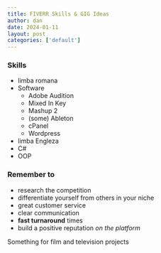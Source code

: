 ```yaml
---
title: FIVERR Skills & GIG Ideas
author: dan
date: 2024-01-11
layout: post
categories: ['default']
---
```


### Skills
- limba romana
- Software
	- Adobe Audition
	- Mixed In Key
	- Mashup 2
	- (some) Ableton
	- cPanel
	- Wordpress
- limba Engleza
- C#
- OOP

### Remember to
* research the competition
* differentiate yourself from others in your niche
* great customer service
* clear communication
* **fast turnaround** times
* build a positive reputation *on the platform*

Something for film and television projects

